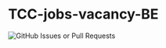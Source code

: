 ﻿# TCC-jobs-vacancy-BE
![GitHub Issues or Pull Requests](https://img.shields.io/github/issues-pr/rafixcs/TCC-jobs-vacancy-BE)
